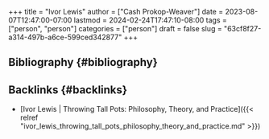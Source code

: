 +++
title = "Ivor Lewis"
author = ["Cash Prokop-Weaver"]
date = 2023-08-07T12:47:00-07:00
lastmod = 2024-02-24T17:47:10-08:00
tags = ["person", "person"]
categories = ["person"]
draft = false
slug = "63cf8f27-a314-497b-a6ce-599ced342877"
+++

## Bibliography {#bibliography}

<style>.csl-entry{text-indent: -1.5em; margin-left: 1.5em;}</style><div class="csl-bib-body">
</div>


## Backlinks {#backlinks}

-   [Ivor Lewis | Throwing Tall Pots: Philosophy, Theory, and Practice]({{< relref "ivor_lewis_throwing_tall_pots_philosophy_theory_and_practice.md" >}})
